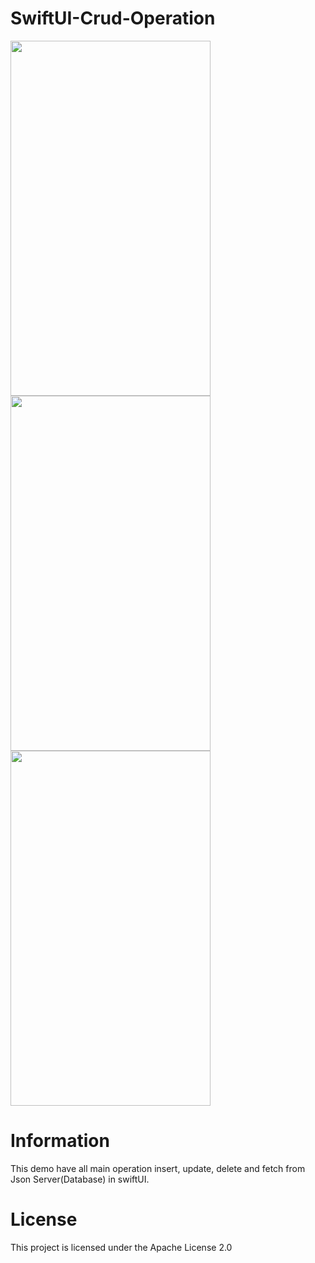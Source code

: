 # SwiftUI-Crud-Operation

<img src="https://github.com/piyushghoghari08/SwiftUI-Crud-Operation/blob/master/Simulator%20Screen%20Shot%20-%20iPhone%208%20-%202020-02-28%20at%2019.41.26.png"  height="568" width="320">          <img src="https://github.com/piyushghoghari08/SwiftUI-Crud-Operation/blob/master/Simulator%20Screen%20Shot%20-%20iPhone%208%20-%202020-02-28%20at%2019.41.40.png"  height="568" width="320">          <img src="https://github.com/piyushghoghari08/SwiftUI-Crud-Operation/blob/master/Simulator%20Screen%20Shot%20-%20iPhone%208%20-%202020-02-28%20at%2019.42.27.png"  height="568" width="320">

# Information
This demo have all main operation insert, update, delete and fetch from Json Server(Database) in swiftUI. 


# License
This project is licensed under the Apache License 2.0
